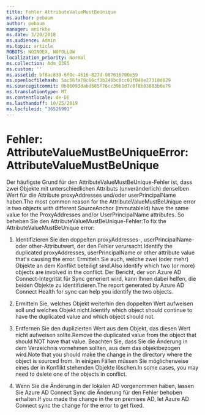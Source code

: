```yaml
---
title: Fehler AttributeValueMustBeUnique
ms.author: pebaum
author: pebaum
manager: mnirkhe
ms.date: 3/20/2018
ms.audience: Admin
ms.topic: article
ROBOTS: NOINDEX, NOFOLLOW
localization_priority: Normal
ms.collection: Adm_O365
ms.custom: ''
ms.assetid: bf8ac830-6f0c-4616-827d-987616700e59
ms.openlocfilehash: 5ac56fa78c66cf3b246bc0cc01f040e27310d629
ms.sourcegitcommit: 0b06093dabd685f76cc39b1d7c0f8b03883b6e79
ms.translationtype: MT
ms.contentlocale: de-DE
ms.lasthandoff: 10/25/2019
ms.locfileid: "36526991"
---
```

# <a name="error-attributevaluemustbeunique"></a><span data-ttu-id="dca9d-102">Fehler: AttributeValueMustBeUnique</span><span class="sxs-lookup"><span data-stu-id="dca9d-102">Error: AttributeValueMustBeUnique</span></span>

<span data-ttu-id="dca9d-103">Der häufigste Grund für den AttributeValueMustBeUnique-Fehler ist, dass zwei Objekte mit unterschiedlichen Attributs (unveränderlich) denselben Wert für die Attribute proxyAddresses und/oder userPrincipalName haben.</span><span class="sxs-lookup"><span data-stu-id="dca9d-103">The most common reason for the AttributeValueMustBeUnique error is two objects with different SourceAnchor (immutableId) have the same value for the ProxyAddresses and/or UserPrincipalName attributes.</span></span> <span data-ttu-id="dca9d-104">So beheben Sie den AttributeValueMustBeUnique-Fehler:</span><span class="sxs-lookup"><span data-stu-id="dca9d-104">To fix the AttributeValueMustBeUnique error:</span></span>
  
1. <span data-ttu-id="dca9d-105">Identifizieren Sie den doppelten proxyAddresses-, userPrincipalName-oder other-Attributwert, der den Fehler verursacht.</span><span class="sxs-lookup"><span data-stu-id="dca9d-105">Identify the duplicated proxyAddresses, userPrincipalName or other attribute value that's causing the error.</span></span> <span data-ttu-id="dca9d-106">Ermitteln Sie auch, welche zwei (oder mehr) Objekte an dem Konflikt beteiligt sind.</span><span class="sxs-lookup"><span data-stu-id="dca9d-106">Also identify which two (or more) objects are involved in the conflict.</span></span> <span data-ttu-id="dca9d-107">Der Bericht, der von Azure AD Connect-Integrität für Sync generiert wird, kann Ihnen dabei helfen, die beiden Objekte zu identifizieren.</span><span class="sxs-lookup"><span data-stu-id="dca9d-107">The report generated by Azure AD Connect Health for sync can help you identify the two objects.</span></span>
    
2. <span data-ttu-id="dca9d-108">Ermitteln Sie, welches Objekt weiterhin den doppelten Wert aufweisen soll und welches Objekt nicht.</span><span class="sxs-lookup"><span data-stu-id="dca9d-108">Identify which object should continue to have the duplicated value and which object should not.</span></span>
    
3. <span data-ttu-id="dca9d-109">Entfernen Sie den duplizierten Wert aus dem Objekt, das diesen Wert nicht aufweisen sollte.</span><span class="sxs-lookup"><span data-stu-id="dca9d-109">Remove the duplicated value from the object that should NOT have that value.</span></span> <span data-ttu-id="dca9d-110">Beachten Sie, dass Sie die Änderung in dem Verzeichnis vornehmen sollten, aus dem das objektbezogen wird.</span><span class="sxs-lookup"><span data-stu-id="dca9d-110">Note that you should make the change in the directory where the object is sourced from.</span></span> <span data-ttu-id="dca9d-111">In einigen Fällen müssen Sie möglicherweise eines der in Konflikt stehenden Objekte löschen.</span><span class="sxs-lookup"><span data-stu-id="dca9d-111">In some cases, you may need to delete one of the objects in conflict.</span></span>
    
4. <span data-ttu-id="dca9d-112">Wenn Sie die Änderung in der lokalen AD vorgenommen haben, lassen Sie Azure AD Connect Sync die Änderung für den Fehler behoben erhalten.</span><span class="sxs-lookup"><span data-stu-id="dca9d-112">If you made the change in the on premises AD, let Azure AD Connect sync the change for the error to get fixed.</span></span>
    

